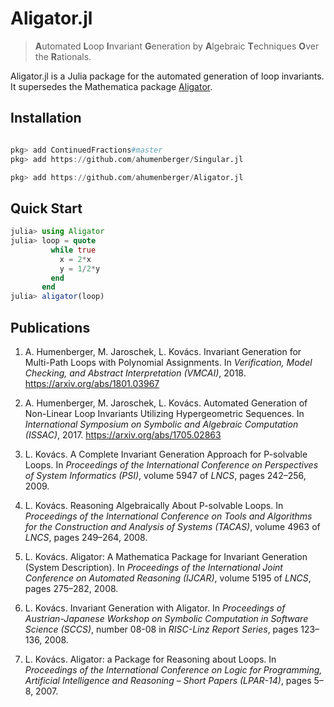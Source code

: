 # Aligator.jl
> **A**utomated **L**oop **I**nvariant **G**eneration by **A**lgebraic **T**echniques **O**ver the **R**ationals.

Aligator.jl is a Julia package for the automated generation of loop invariants. It supersedes the Mathematica package [Aligator](https://github.com/ahumenberger/aligator).

## Installation

```julia

pkg> add ContinuedFractions#master
pkg> add https://github.com/ahumenberger/Singular.jl

pkg> add https://github.com/ahumenberger/Aligator.jl
```

## Quick Start

```julia
julia> using Aligator
julia> loop = quote
         while true
           x = 2*x
           y = 1/2*y
         end
       end
julia> aligator(loop)
```

## Publications

1. A. Humenberger, M. Jaroschek, L. Kovács. Invariant Generation for Multi-Path Loops with Polynomial Assignments. In *Verification, Model Checking, and Abstract Interpretation (VMCAI)*, 2018.
<https://arxiv.org/abs/1801.03967>

1. A. Humenberger, M. Jaroschek, L. Kovács. Automated Generation of Non-Linear Loop Invariants Utilizing Hypergeometric Sequences. In *International Symposium on Symbolic and Algebraic Computation (ISSAC)*, 2017.
<https://arxiv.org/abs/1705.02863>

2. L. Kovács. A Complete Invariant Generation Approach for P-solvable Loops. In *Proceedings of the International Conference on Perspectives of System Informatics (PSI)*, volume 5947 of *LNCS*, pages 242–256, 2009.

3. L. Kovács. Reasoning Algebraically About P-solvable Loops. In *Proceedings of the International Conference on Tools and Algorithms for the Construction and Analysis of Systems (TACAS)*, volume 4963 of *LNCS*, pages 249–264, 2008.

4. L. Kovács. Aligator: A Mathematica Package for Invariant Generation (System Description). In *Proceedings of the International Joint Conference on Automated Reasoning (IJCAR)*, volume 5195 of *LNCS*, pages 275–282, 2008.

5. L. Kovács. Invariant Generation with Aligator. In *Proceedings of Austrian-Japanese Workshop on Symbolic Computation in Software Science (SCCS)*, number 08-08 in *RISC-Linz Report Series*, pages 123–136, 2008.

6. L. Kovács. Aligator: a Package for Reasoning about Loops. In *Proceedings of the International Conference on Logic for Programming, Artificial Intelligence and Reasoning – Short Papers (LPAR-14)*, pages 5–8, 2007.
